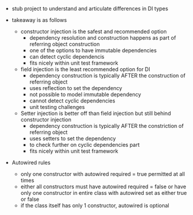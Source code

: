 * stub project to understand and articulate differences in DI types
* takeaway is as follows
   - constructor injection is the safest and recommended option 
       * dependency resolution and construction happens as part of referring object construction
       * one of the options to have immutable dependencies
       * can detect cyclic dependencis
       * fits nicely within unit test framework
   -  field injection is the least recommended option for DI
       * dependency construction is typically AFTER the construction of referring object
       * uses reflection to set the dependency
       * not possible to model immutable dependency
       * cannot detect cyclic dependencies
       * unit testing challenges
   -  Setter injection is better off than field injection but still behind constructor injection
       * dependency  construction is typically AFTER the constriction of referring object 
       * uses setters to set the dependency 
       * to check further on cyclic dependencies part 
       * fits nicely within unit test framework

* Autowired rules 

  - only one constructor with autowired required = true permitted at all times 
  - either all constructors must have autowired required = false or have only one constructor in entire class with autowired set as either true or false 
  - if the class itself has only 1 constructor, autowired is optional

